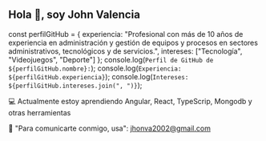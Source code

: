 ## Hola 👋, soy John Valencia 
const perfilGitHub = {
  experiencia: "Profesional con más de 10 años de experiencia en administración y gestión de equipos y procesos en sectores administrativos, tecnológicos y de servicios.",
  intereses: ["Tecnología", "Videojuegos", "Deporte"]
};
console.log(`Perfil de GitHub de ${perfilGitHub.nombre}:`);
console.log(`Experiencia: ${perfilGitHub.experiencia}`);
console.log(`Intereses: ${perfilGitHub.intereses.join(", ")}`);


💻 Actualmente estoy aprendiendo Angular, React, TypeScrip, Mongodb y otras herramientas


📧  "Para comunicarte conmigo, usa":
     jhonva2002@gmail.com


